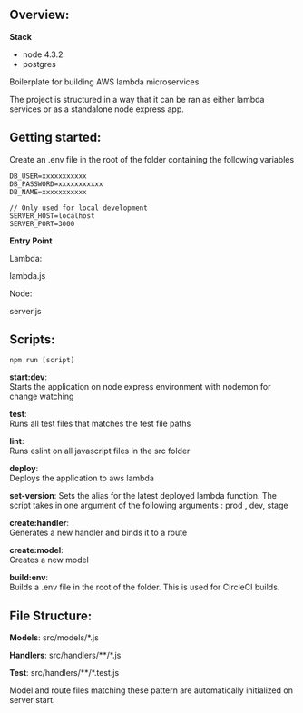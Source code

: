 ## Overview:
__Stack__ 

- node 4.3.2
- postgres


Boilerplate for building AWS lambda microservices.

The project is structured in a way that it can be ran as either lambda services or as a standalone node express app.


## Getting started:

Create an .env file in the root of the folder containing the following variables

~~~
DB_USER=xxxxxxxxxxx
DB_PASSWORD=xxxxxxxxxxx
DB_NAME=xxxxxxxxxxx

// Only used for local development
SERVER_HOST=localhost
SERVER_PORT=3000
~~~

__Entry Point__

Lambda:

lambda.js

Node: 

server.js

## Scripts:

~~~
npm run [script]
~~~

__start:dev__:  
Starts the application on node express environment with nodemon for change watching

__test__:  
Runs all test files that matches the test file paths

__lint__:  
Runs eslint on all javascript files in the src folder

__deploy__:  
Deploys the application to aws lambda

__set-version__:
Sets the alias for the latest deployed lambda function. The script takes in one argument of the following arguments : prod , dev, stage

__create:handler__:  
Generates a new handler and binds it to a route

__create:model__:  
Creates a new model

__build:env__:  
Builds a .env file in the root of the folder. This is used for CircleCI builds.


## File Structure:

__Models__: src/models/*.js

__Handlers__: src/handlers/\*\*/*.js

__Test__: src/handlers/\*\*/*.test.js

Model and route files matching these pattern are automatically initialized on server start.